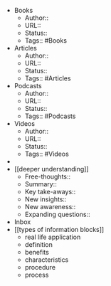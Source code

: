 - Books
    - Author::
    - URL::
    - Status::
    - Tags:: #Books
- Articles
    - Author::
    - URL::
    - Status::
    - Tags:: #Articles
- Podcasts
    - Author::
    - URL::
    - Status::
    - Tags:: #Podcasts
- Videos
    - Author::
    - URL::
    - Status::
    - Tags:: #Videos
- 
- [[deeper understanding]]
    - Free-thoughts::
    - Summary::
    - Key take-aways::
    - New insights::
    - New awareness::
    - Expanding questions::
- Inbox
- [[types of information blocks]]
    - real life application
    - definition
    - benefits 
    - characteristics
    - procedure
    - process
